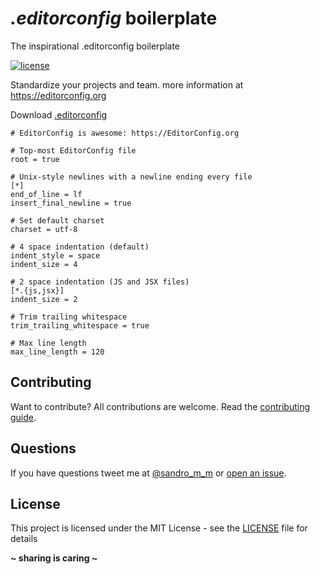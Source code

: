 # ***.editorconfig*** boilerplate
The inspirational .editorconfig boilerplate

[![license](https://img.shields.io/badge/License-MIT-blue.svg?style=flat)](LICENSE)

Standardize your projects and team. more information at https://editorconfig.org

Download [.editorconfig](.editorconfig)

```
# EditorConfig is awesome: https://EditorConfig.org

# Top-most EditorConfig file
root = true

# Unix-style newlines with a newline ending every file
[*]
end_of_line = lf
insert_final_newline = true

# Set default charset
charset = utf-8

# 4 space indentation (default)
indent_style = space
indent_size = 4

# 2 space indentation (JS and JSX files)
[*.{js,jsx}]
indent_size = 2

# Trim trailing whitespace
trim_trailing_whitespace = true

# Max line length
max_line_length = 120
```

## Contributing
Want to contribute? All contributions are welcome. Read the [contributing guide](CONTRIBUTING.md).

## Questions
If you have questions tweet me at [@sandro_m_m](https://twitter.com/sandro_m_m) or [open an issue](../../issues/new).

## License
This project is licensed under the MIT License - see the [LICENSE](LICENSE) file for details

**~ sharing is caring ~**
